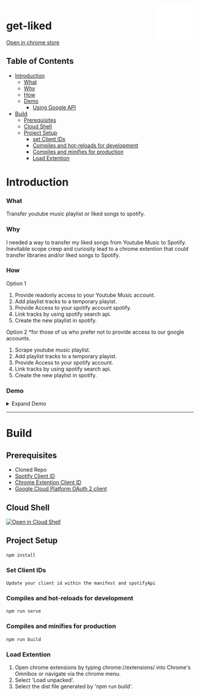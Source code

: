 [shell_img]: https://gstatic.com/cloudssh/images/open-btn.png

<img src="https://github.com/Mellowed/get-liked/blob/main/public/icons/512i.png" alt="Google Cloud Platform logo" title="Google Cloud Platform" align="right" height="96" width="96"/>

# get-liked

[Open in chrome store](https://chrome.google.com/webstore/detail/get-liked/nchjpidipjlipchkpecddgjhlanecfmj?hl=en&authuser=0)

## Table of Contents

* [Introduction](#introduction)
  * [What](#What)
  * [Why](#Why)
  * [How](#how)
  * [Demo](#demo)
    * [Using Google API](#using-google-api) 
* [Build](#build)
  * [Prerequisites](prerequisites)
  * [Cloud Shell](#cloud-shell)  
  * [Project Setup](#project-setup)
    * [set Client IDs](#set-client-ids)
    * [Compiles and hot-reloads for development](#compiles-and-hot-reloads-for-development)    
    * [Compiles and minifies for production](#compiles-and-minifies-for-production)    
    * [Load Extention](#load-extention)        
# Introduction

### What

Transfer youtube music playlist or liked songs to spotify.

### Why

I needed a way to transfer my liked songs from Youtube Music to Spotify. 
Inevitable scope creep and curiosity lead to a chrome extention that could transfer libraries and/or liked songs to Spotify. 

### How

 Option 1
 1) Provide readonly access to your Youtube Music account. 
 2) Add playlist tracks to a temporary playist. 
 3) Provide Access to your spotify account spotify. 
 4) Link tracks by using spotify search api.
 5) Create the new playlist in spotify. 

 Option 2 *for those of us who prefer not to provide access to our google accounts.
 1) Scrape youtube music playlist.
 2) Add playlist tracks to a temporary playist. 
 3) Provide Access to your spotify account. 
 4) Link tracks by using spotify search api.
 5) Create the new playlist in spotify. 

### Demo

<details>
  <summary>Expand Demo</summary>
 
  #### Using Google API
 
![](https://github.com/Mellowed/get-liked/blob/main/images/Demo.gif)

</details>

-----

# Build

## Prerequisites

* Cloned Repo
* [Spotify Client ID](https://developer.spotify.com/dashboard/applications)
* [Chrome Extention Client ID](https://chrome.google.com/webstore/devconsole)
* [Google Cloud Platform OAuth 2 client](https://console.cloud.google.com/apis/credentials)

## Cloud Shell

[![Open in Cloud Shell][shell_img]](https://ssh.cloud.google.com/cloudshell/editor?cloudshell_git_repo=https%3A%2F%2Fgithub.com%2FMellowed%2Fget-liked)

## Project Setup
```
npm install
```

### Set Client IDs
```
Update your client id within the manifest and spotifyApi
```

### Compiles and hot-reloads for development
```
npm run serve
```

### Compiles and minifies for production
```
npm run build
```

### Load Extention

1) Open chrome extensions by typing chrome://extensions/ into Chrome's Omnibox or navigate via the chrome menu.
2) Select 'Load unpacked'. 
3) Select the dist file generated by 'npm run build'.

